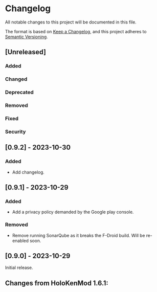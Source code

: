 # Changelog

All notable changes to this project will be documented in this file.

The format is based on [Keep a Changelog](https://keepachangelog.com/en/1.0.0/),
and this project adheres to [Semantic Versioning](https://semver.org/spec/v2.0.0.html).

## [Unreleased]

### Added

### Changed

### Deprecated

### Removed

### Fixed

### Security

## [0.9.2] - 2023-10-30

### Added

- Add changelog.

## [0.9.1] - 2023-10-29

### Added

- Add a privacy policy demanded by the Google play console.

### Removed

- Remove running SonarQube as it breaks the F-Droid build. Will be re-enabled soon.

## [0.9.0] - 2023-10-29

Initial release.

Changes from HoloKenMod 1.6.1:
- 